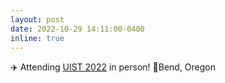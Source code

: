 ```yaml
---
layout: post
date: 2022-10-29 14:11:00-0400
inline: true
---
```


✈️ Attending [UIST 2022](https://uist.acm.org/uist2022/) in person! 📍Bend, Oregon